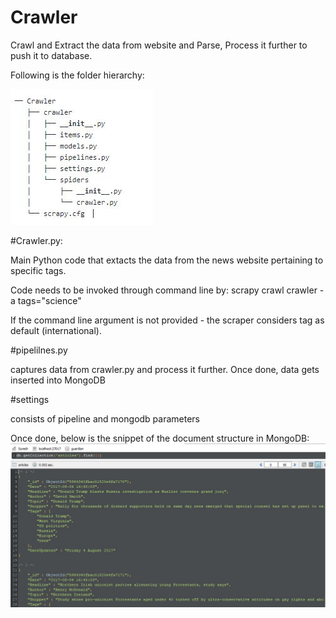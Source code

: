 # Crawler
Crawl and Extract the data from website and Parse, Process it further to push it to database.


Following is the folder hierarchy:

![ScreenShot](https://github.com/sureshchella/Crawler/blob/master/Structure.JPG)

#Crawler.py:

Main Python code that extacts the data from the news website pertaining to specific tags. 

Code needs to be invoked through command line by: scrapy crawl crawler -a tags="science"

If the command line argument is not provided - the scraper considers tag as default (international). 


#pipelilnes.py

captures data from crawler.py and process it further. Once done, data gets inserted into MongoDB

#settings

consists of pipeline and mongodb parameters



Once done, below is the snippet of the document structure in MongoDB:
![ScreenShot](https://github.com/sureshchella/Crawler/blob/master/Mongo.JPG)

